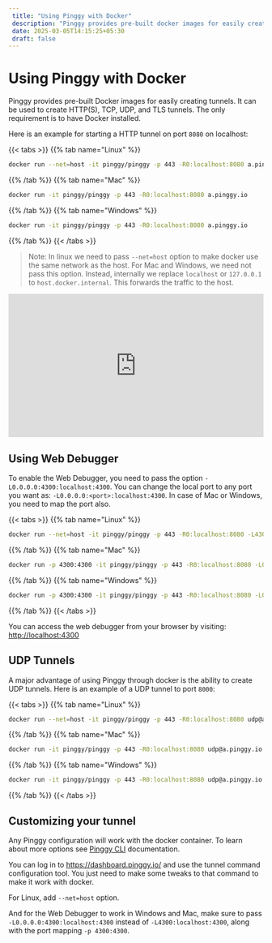 ```yaml
---
 title: "Using Pinggy with Docker" 
 description: "Pinggy provides pre-built docker images for easily creating tunnels. It can be used to create UDP tunnels as well."
 date: 2025-03-05T14:15:25+05:30 
 draft: false 
---
```


# Using Pinggy with Docker

Pinggy provides pre-built Docker images for easily creating tunnels. It can be used to create HTTP(S), TCP, UDP, and TLS tunnels. The only requirement is to have Docker installed.

Here is an example for starting a HTTP tunnel on port `8080` on localhost:


{{< tabs >}}
{{% tab name="Linux" %}}
```bash
docker run --net=host -it pinggy/pinggy -p 443 -R0:localhost:8080 a.pinggy.io
```
{{% /tab %}}
{{% tab name="Mac" %}}
```bash
docker run -it pinggy/pinggy -p 443 -R0:localhost:8080 a.pinggy.io
```
{{% /tab %}}
{{% tab name="Windows" %}}
```bash
docker run -it pinggy/pinggy -p 443 -R0:localhost:8080 a.pinggy.io
```
{{% /tab %}}
{{< /tabs >}}

> Note: In linux we need to pass `--net=host` option to make docker use the same network as the host. For Mac and Windows, we need not pass this option. Instead, internally we replace `localhost` or `127.0.0.1` to `host.docker.internal`. This forwards the traffic to the host.

<div style="position: relative; padding-bottom: 56.25%; height: 0; overflow: hidden; max-width: 100%; background: #000;">
  <iframe 
    src="https://www.youtube.com/embed/0C_k9_OOcwQ?si=-fsX9sYdn_lx50aw" 
    title="Pinggy with docker video player" 
    frameborder="0" 
    allow="accelerometer; autoplay; clipboard-write; encrypted-media; gyroscope; picture-in-picture; web-share" 
    referrerpolicy="strict-origin-when-cross-origin" 
    allowfullscreen 
    style="position: absolute; top: 0; left: 0; width: 100%; height: 100%;"
  ></iframe>
</div>


## Using Web Debugger

To enable the Web Debugger, you need to pass the option `-L0.0.0.0:4300:localhost:4300`. You can change the local port to any port you want as: `-L0.0.0.0:<port>:localhost:4300`. In case of Mac or Windows, you need to map the port also.

{{< tabs >}}
{{% tab name="Linux" %}}
```bash
docker run --net=host -it pinggy/pinggy -p 443 -R0:localhost:8080 -L4300:localhost:4300 a.pinggy.io
```
{{% /tab %}}
{{% tab name="Mac" %}}
```bash
docker run -p 4300:4300 -it pinggy/pinggy -p 443 -R0:localhost:8080 -L0.0.0.0:4300:localhost:4300 a.pinggy.io
```
{{% /tab %}}
{{% tab name="Windows" %}}
```bash
docker run -p 4300:4300 -it pinggy/pinggy -p 443 -R0:localhost:8080 -L0.0.0.0:4300:localhost:4300 a.pinggy.io
```
{{% /tab %}}
{{< /tabs >}}

You can access the web debugger from your browser by visiting: <a href="http://localhost:4300" target="_blank" >http://localhost:4300</a>

## UDP Tunnels

A major advantage of using Pinggy through docker is the ability to create UDP tunnels. Here is an example of a UDP tunnel to port `8000`:


{{< tabs >}}
{{% tab name="Linux" %}}
```bash
docker run --net=host -it pinggy/pinggy -p 443 -R0:localhost:8080 udp@a.pinggy.io
```
{{% /tab %}}
{{% tab name="Mac" %}}
```bash
docker run -it pinggy/pinggy -p 443 -R0:localhost:8080 udp@a.pinggy.io
```
{{% /tab %}}
{{% tab name="Windows" %}}
```bash
docker run -it pinggy/pinggy -p 443 -R0:localhost:8080 udp@a.pinggy.io
```
{{% /tab %}}
{{< /tabs >}}


## Customizing your tunnel

Any Pinggy configuration will work with the docker container. To learn about more options see [Pinggy CLI](/docs/cli/) documentation.

You can log in to <a href="https://dashboard.pinggy.io/" target="_blank" >https://dashboard.pinggy.io/</a> and use the tunnel command configuration tool. You just need to make some tweaks to that command to make it work with docker.

For Linux, add `--net=host` option.

And for the Web Debugger to work in Windows and Mac, make sure to pass `-L0.0.0.0:4300:localhost:4300` instead of `-L4300:localhost:4300`, along with the port mapping `-p 4300:4300`.

